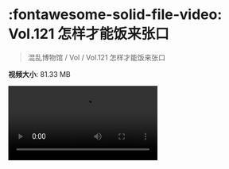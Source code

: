 # :fontawesome-solid-file-video: Vol.121 怎样才能饭来张口

> 混乱博物馆 / Vol / Vol.121 怎样才能饭来张口

**视频大小**: 81.33 MB

<div class="video"><video src="https://file.hsyhx.top/archive/混乱博物馆/Vol/Vol.121 怎样才能饭来张口.mp4" controls preload>🤔 您的浏览器不支持 video 标签</video></div>